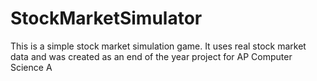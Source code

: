 # StockMarketSimulator
This is a simple stock market simulation game. It uses real stock market data and was created as an end of the year project
for AP Computer Science A
